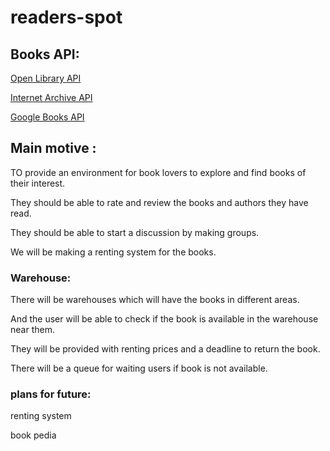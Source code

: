 # readers-spot

## Books API:

[Open Library API]( https://openlibrary.org/dev/docs/api/books)

[Internet Archive API]( https://archive.org/advancedsearch.php)

[Google Books API]( https://developers.google.com/books/docs/overview)

## Main motive : 

TO provide an environment for book lovers to explore and find books of their interest.

They should be able to rate and review the books and authors they have read.

They should be able to start a discussion by making groups.

We will be making a renting system for the books.

### Warehouse: 

There will be warehouses which will have the books in different areas. 

And the user will be able to check if the book is available in the warehouse near them.

They will be provided with renting prices and a deadline to return the book.

There will be a queue for waiting users if book is not available.


### plans for future:

renting system

book pedia

